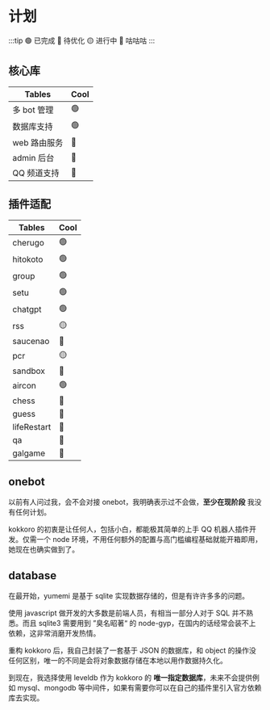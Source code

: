 # 计划

:::tip
🟢 已完成 🔵 待优化 🟡 进行中 🔴 咕咕咕
:::

## 核心库

| Tables | Cool |
| --- |---|
| 多 bot 管理 | 🟢 |
| 数据库支持 | 🟢 |
| web 路由服务 | 🔵 |
| admin 后台 | 🔵 |
| QQ 频道支持 | 🔴 |

## 插件适配

| Tables | Cool |
| --- | --- |
| cherugo | 🟢 |
| hitokoto | 🟢 |
| group | 🟢 |
| setu | 🟢 |
| chatgpt | 🟢 |
| rss | 🟡 |
| saucenao | 🔵 |
| pcr | 🟡 |
| sandbox | 🔴 |
| aircon | 🟢 |
| chess | 🔴 |
| guess | 🔴 |
| lifeRestart | 🔴 |
| qa | 🔴 |
| galgame | 🔴 |

## onebot

以前有人问过我，会不会对接 onebot，我明确表示过不会做，**至少在现阶段** 我没有任何计划。

kokkoro 的初衷是让任何人，包括小白，都能极其简单的上手 QQ 机器人插件开发。仅需一个 node 环境，不用任何额外的配置与高门槛编程基础就能开箱即用，她现在也确实做到了。

## database

在最开始，yumemi 是基于 sqlite 实现数据存储的，但是有许许多多的问题。

使用 javascript 做开发的大多数是前端人员，有相当一部分人对于 SQL 并不熟悉。而且 sqlite3 需要用到 ”臭名昭著“ 的 node-gyp，在国内的话经常会装不上依赖，这非常消磨开发热情。

重构 kokkoro 后，我自己封装了一套基于 JSON 的数据库，和 object 的操作没任何区别，唯一的不同是会将对象数据存储在本地以用作数据持久化。

到现在，我选择使用 leveldb 作为 kokkoro 的 **唯一指定数据库**，未来不会提供例如 mysql、mongodb 等中间件，如果有需要你可以在自己的插件里引入官方依赖库去实现。
